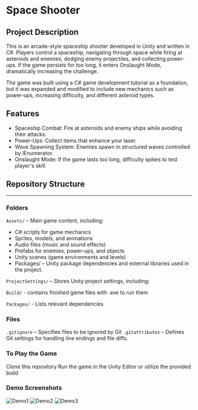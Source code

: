 # Space Shooter
## Project Description
This is an arcade-style spaceship shooter developed in Unity and written in C#. Players control a spaceship, navigating through space while firing at asteroids and enemies, dodging enemy projectiles, and collecting power-ups. If the game persists for too long, it enters Onslaught Mode, dramatically increasing the challenge.

The game was built using a C# game development tutorial as a foundation, but it was expanded and modified to include new mechanics such as power-ups, increasing difficulty, and different asteroid types.

## Features
- Spaceship Combat: Fire at asteroids and enemy ships while avoiding their attacks.
- Power-Ups: Collect items that enhance your laser.
- Wave Spawning System: Enemies spawn in structured waves controlled by IEnumerator.
- Onslaught Mode: If the game lasts too long, difficulty spikes to test player's skill.

## Repository Structure
---
### Folders
```Assets/``` – Main game content, including:

- C# scripts for game mechanics
- Sprites, models, and animations
- Audio files (music and sound effects)
- Prefabs for enemies, power-ups, and objects
- Unity scenes (game environments and levels)
- Packages/ – Unity package dependencies and external libraries used in the project.

```ProjectSettings/``` – Stores Unity project settings, including:

```Build/``` - contains finished game files with .exe to run them

```Packages/``` - Lists relevant dependencies

### Files
```.gitignore``` – Specifies files to be ignored by Git
```.gitattributes``` – Defines Git settings for handling line endings and file diffs.

### To Play the Game
Clone this repository
Run the game in the Unity Editor or utilize the provided build

### Demo Screenshots
![Demo1](demo_1.png)
![Demo2](demo_2.png)
![Demo3](demo_3.png)
